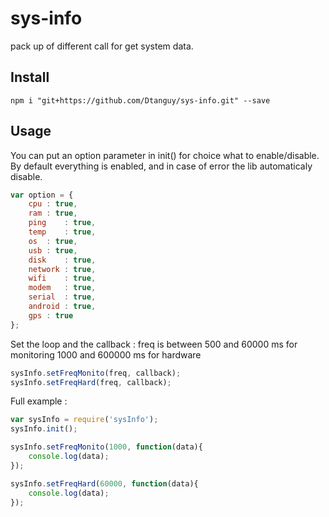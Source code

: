 # sys-info

pack up of different call for get system data.

## Install
```
npm i "git+https://github.com/Dtanguy/sys-info.git" --save
```

## Usage

You can put an option parameter in init() for choice what to enable/disable.
By default everything is enabled, and in case of error the lib automaticaly disable.

```js
var option = {
	cpu	: true,
	ram	: true,
	ping	: true,
	temp	: true,
	os	: true,
	usb	: true,
	disk	: true,
	network	: true,
	wifi	: true,
	modem	: true,
	serial	: true,
	android	: true,
	gps	: true		
};
```

Set the loop and the callback :
freq is between 500 and 60000 ms for monitoring
1000 and 600000 ms for hardware

```js
sysInfo.setFreqMonito(freq, callback);
sysInfo.setFreqHard(freq, callback);
```

Full example :

```js
var sysInfo = require('sysInfo');
sysInfo.init();

sysInfo.setFreqMonito(1000, function(data){
	console.log(data);
});

sysInfo.setFreqHard(60000, function(data){
	console.log(data);
});
```
